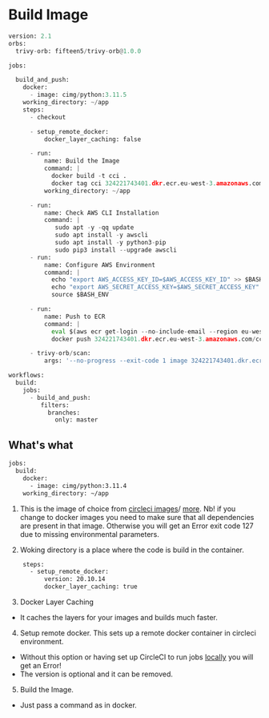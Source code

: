 # Build Image

```py
version: 2.1
orbs:
  trivy-orb: fifteen5/trivy-orb@1.0.0

jobs:

  build_and_push:
    docker:
      - image: cimg/python:3.11.5
    working_directory: ~/app
    steps:
      - checkout

      - setup_remote_docker:
          docker_layer_caching: false

      - run:
          name: Build the Image 
          command: | 
            docker build -t cci .
            docker tag cci 324221743401.dkr.ecr.eu-west-3.amazonaws.com/cci:${CIRCLE_SHA1}
          working_directory: ~/app

      - run:
          name: Check AWS CLI Installation
          command: |
             sudo apt -y -qq update
             sudo apt install -y awscli
             sudo apt install -y python3-pip
             sudo pip3 install --upgrade awscli
      - run:
          name: Configure AWS Environment
          command: |
            echo "export AWS_ACCESS_KEY_ID=$AWS_ACCESS_KEY_ID" >> $BASH_ENV
            echo "export AWS_SECRET_ACCESS_KEY=$AWS_SECRET_ACCESS_KEY" >> $BASH_ENV
            source $BASH_ENV  

      - run:
          name: Push to ECR
          command: |
            eval $(aws ecr get-login --no-include-email --region eu-west-3)
            docker push 324221743401.dkr.ecr.eu-west-3.amazonaws.com/cci:${CIRCLE_SHA1}

      - trivy-orb/scan:
          args: '--no-progress --exit-code 1 image 324221743401.dkr.ecr.eu-west-3.amazonaws.com/cci:${CIRCLE_SHA1}'

workflows:
  build:
    jobs:
      - build_and_push:
         filters:
           branches:
             only: master
```

## What's what

```sh
jobs:
  build:
    docker:
      - image: cimg/python:3.11.4
    working_directory: ~/app
```

1. This is the image of choice from [circleci images](https://circleci.com/developer/images)/ [more](https://circleci.com/developer/images/image/cimg/python). Nb! if you change to docker images you need to make sure that all dependencies are present in that image. Otherwise you will get an Error exit code 127 due to missing environmental parameters.

2. Woking directory is a place where the code is build in the container.

```sh
    steps:
      - setup_remote_docker:
          version: 20.10.14
          docker_layer_caching: true

```

3. Docker Layer Caching

- It caches the layers for your images and builds much faster.

4. Setup remote docker. This sets up a remote docker container in circleci environment.

- Without this option or having set up CircleCI to run jobs [locally](https://circleci.com/docs/how-to-use-the-circleci-local-cli/#run-a-job-in-a-container-on-your-machine) you will get an Error!
- The version is optional and it can be removed.

5. Build the Image.

- Just pass a command as in docker.
